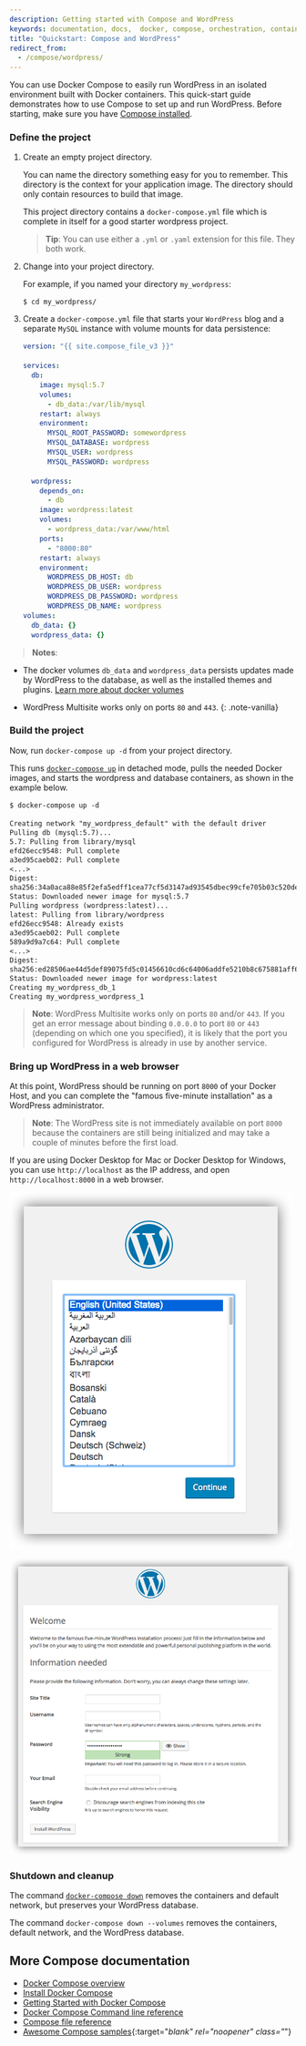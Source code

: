 ```yaml
---
description: Getting started with Compose and WordPress
keywords: documentation, docs,  docker, compose, orchestration, containers
title: "Quickstart: Compose and WordPress"
redirect_from:
  - /compose/wordpress/
---
```


You can use Docker Compose to easily run WordPress in an isolated environment
built with Docker containers. This quick-start guide demonstrates how to use
Compose to set up and run WordPress. Before starting, make sure you have
[Compose installed](../compose/install.md).

### Define the project

1.  Create an empty project directory.

    You can name the directory something easy for you to remember.
    This directory is the context for your application image. The
    directory should only contain resources to build that image.

    This project directory contains a `docker-compose.yml` file which
    is complete in itself for a good starter wordpress project.

    >**Tip**: You can use either a `.yml` or `.yaml` extension for
    this file. They both work.

2.  Change into your project directory.

    For example, if you named your directory `my_wordpress`:

    ```console
    $ cd my_wordpress/
    ```

3.  Create a `docker-compose.yml` file that starts your
    `WordPress` blog and a separate `MySQL` instance with volume
    mounts for data persistence:

    ```yaml
    version: "{{ site.compose_file_v3 }}"
    
    services:
      db:
        image: mysql:5.7
        volumes:
          - db_data:/var/lib/mysql
        restart: always
        environment:
          MYSQL_ROOT_PASSWORD: somewordpress
          MYSQL_DATABASE: wordpress
          MYSQL_USER: wordpress
          MYSQL_PASSWORD: wordpress
    
      wordpress:
        depends_on:
          - db
        image: wordpress:latest
        volumes:
          - wordpress_data:/var/www/html
        ports:
          - "8000:80"
        restart: always
        environment:
          WORDPRESS_DB_HOST: db
          WORDPRESS_DB_USER: wordpress
          WORDPRESS_DB_PASSWORD: wordpress
          WORDPRESS_DB_NAME: wordpress
    volumes:
      db_data: {}
      wordpress_data: {}
    ```

   > **Notes**:
   >
   * The docker volumes `db_data` and `wordpress_data` persists updates made by WordPress
   to the database, as well as the installed themes and plugins. [Learn more about docker volumes](../storage/volumes.md)
   >
   * WordPress Multisite works only on ports `80` and `443`.
   {: .note-vanilla}

### Build the project

Now, run `docker-compose up -d` from your project directory.

This runs [`docker-compose up`](../compose/reference/up.md) in detached mode, pulls
the needed Docker images, and starts the wordpress and database containers, as shown in
the example below.

```console
$ docker-compose up -d

Creating network "my_wordpress_default" with the default driver
Pulling db (mysql:5.7)...
5.7: Pulling from library/mysql
efd26ecc9548: Pull complete
a3ed95caeb02: Pull complete
<...>
Digest: sha256:34a0aca88e85f2efa5edff1cea77cf5d3147ad93545dbec99cfe705b03c520de
Status: Downloaded newer image for mysql:5.7
Pulling wordpress (wordpress:latest)...
latest: Pulling from library/wordpress
efd26ecc9548: Already exists
a3ed95caeb02: Pull complete
589a9d9a7c64: Pull complete
<...>
Digest: sha256:ed28506ae44d5def89075fd5c01456610cd6c64006addfe5210b8c675881aff6
Status: Downloaded newer image for wordpress:latest
Creating my_wordpress_db_1
Creating my_wordpress_wordpress_1
```

> **Note**: WordPress Multisite works only on ports `80` and/or `443`.
If you get an error message about binding `0.0.0.0` to port `80` or `443`
(depending on which one you specified), it is likely that the port you
configured for WordPress is already in use by another service.

### Bring up WordPress in a web browser

At this point, WordPress should be running on port `8000` of your Docker Host,
and you can complete the "famous five-minute installation" as a WordPress
administrator.

> **Note**: The WordPress site is not immediately available on port `8000`
because the containers are still being initialized and may take a couple of
minutes before the first load.

If you are using Docker Desktop for Mac or Docker Desktop for Windows, you can use
`http://localhost` as the IP address, and open `http://localhost:8000` in a web
browser.

![Choose language for WordPress install](images/wordpress-lang.png)

![WordPress Welcome](images/wordpress-welcome.png)

### Shutdown and cleanup

The command [`docker-compose down`](../compose/reference/down.md) removes the
containers and default network, but preserves your WordPress database.

The command `docker-compose down --volumes` removes the containers, default
network, and the WordPress database.

## More Compose documentation

- [Docker Compose overview](../compose/index.md)
- [Install Docker Compose](../compose/install.md)
- [Getting Started with Docker Compose](../compose/gettingstarted.md)
- [Docker Compose Command line reference](../compose/reference/index.md)
- [Compose file reference](../compose/compose-file/index.md)
- [Awesome Compose samples](https://github.com/docker/awesome-compose/){:target="_blank" rel="noopener" class="_"}
